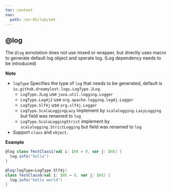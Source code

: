 ```yaml
---
toc: content
nav:
  path: /en-US/lab/smt
---
```


## @log

The `@log` annotation does not use mixed or wrapper, but directly uses macro to generate default log object and operate log. (Log dependency needs to be introduced)

**Note**

- `logType` Specifies the type of `log` that needs to be generated, default is `io.github.dreamylost.logs.LogType.JLog`.
  - `LogType.JLog` use `java.util.logging.Logger`
  - `LogType.Log4j2` use `org.apache.logging.log4j.Logger`
  - `LogType.Slf4j` use `org.slf4j.Logger`
  - `LogType.ScalaLoggingLazy` implement by `scalalogging.LazyLogging` but field was renamed to `log`
  - `LogType.ScalaLoggingStrict` implement by `scalalogging.StrictLogging` but field was renamed to `log`
- Support `class` and `object`.

**Example**

```scala
@log class TestClass1(val i: Int = 0, var j: Int) {
  log.info("hello")
}

@log(logType=LogType.Slf4j)
class TestClass6(val i: Int = 0, var j: Int) {
  log.info("hello world")
}
```
